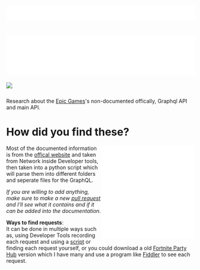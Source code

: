 <a><img src="https://raw.githubusercontent.com/ToutinRoger/EpicGraphQL/a23f42173a18722194778eda1395259a56a4ae32/EpicGraphQL.svg"></a>

# ![](https://raw.githubusercontent.com/ToutinRoger/EpicGraphQL/main/EpicGraphQL-cache.svg) ![](https://raw.githubusercontent.com/EpicGraphQL/FortniteFovChanger/main/EpicGraphQL2-cache-a.svg)

Research about the [Epic Games](https://www.epicgames.com/)'s non-documented offically, Graphql API and main API.

# How did you find these?
<img align="right" width="250" height="250" src="https://raw.githubusercontent.com/ToutinRoger/EpicGraphQL/main/EpicGraphQL2-cache-a-c.svg">

  Most of the documented information is from the [offical website](https://www.epicgames.com/) and taken from Network inside Developer tools, then taken into a python script which will parse them into different folders and seperate files for the GraphQL.
  
  *If you are willing to add anything, make sure to make a new [pull request](https://github.com/Tectors/EpicGraphQL/pulls) and I'll see what it contains and if it can be added into the documentation.*
  
  **Ways to find requests**:
  <br> It can be done in multiple ways such as, using Developer Tools recording each request and using a [script](https://github.com/Tectors/EpicGraphQL/tree/main/scripting) or finding each request yourself, or you could download a old [Fortnite Party Hub](https://www.epicgames.com/fortnite/en-US/news/party-hub-faq) version which I have many and use a program like [Fiddler](https://www.telerik.com/fiddler) to see each request.

# 
